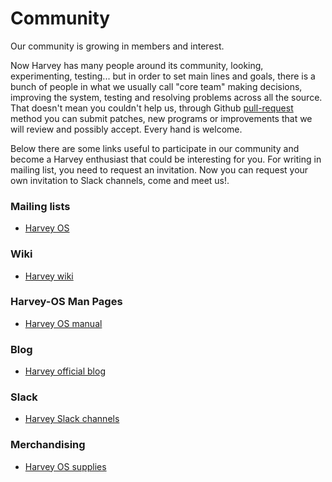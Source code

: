 # Community

Our community is growing in members and interest.

Now Harvey has many people around its community, looking, experimenting,
testing... but in order to set main lines and goals, there is a bunch of people
in what we usually call "core team" making decisions, improving the system, testing
and resolving problems across all the source.
That doesn't mean you couldn't help us, through Github [pull-request](https://help.github.com/articles/using-pull-requests/) method you can submit patches,
new programs or improvements that we will review and possibly accept. Every hand
is welcome.

Below there are some links useful to participate in our community and become a Harvey enthusiast
that could be interesting for you. For writing in mailing list, you need to request
an invitation. Now you can request your own invitation to Slack channels, come and meet us!.

### Mailing lists 

* <a href="https://groups.google.com/forum/#!forum/harvey">Harvey OS</a>

### Wiki 

* <a href="https://github.com/Harvey-OS/harvey/wiki">Harvey wiki</a>

### Harvey-OS Man Pages

* <a href="https://sevki.io/harvey/sys/man/1/0intro">Harvey OS manual</a>

### Blog

* <a href="https://blog.harvey-os.org">Harvey official blog</a>

### Slack

* <a href="https://harvey-slack.herokuapp.com/">Harvey Slack channels</a>

### Merchandising

* <a href="https://www.zazzle.es/harvey_os_supplies">Harvey OS supplies</a>

